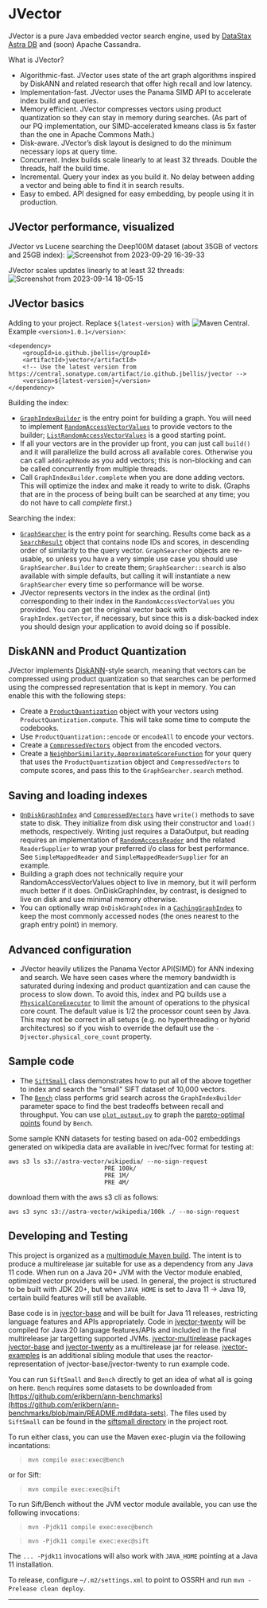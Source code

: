 # JVector 
JVector is a pure Java embedded vector search engine, used by [DataStax Astra DB](https://www.datastax.com/products/datastax-astra) and (soon) Apache Cassandra.

What is JVector?
- Algorithmic-fast. JVector uses state of the art graph algorithms inspired by DiskANN and related research that offer high recall and low latency.
- Implementation-fast. JVector uses the Panama SIMD API to accelerate index build and queries.
- Memory efficient. JVector compresses vectors using product quantization so they can stay in memory during searches.  (As part of our PQ implementation, our SIMD-accelerated kmeans class is 5x faster than the one in Apache Commons Math.)
- Disk-aware. JVector’s disk layout is designed to do the minimum necessary iops at query time.
- Concurrent.  Index builds scale linearly to at least 32 threads.  Double the threads, half the build time.
- Incremental. Query your index as you build it.  No delay between adding a vector and being able to find it in search results.
- Easy to embed. API designed for easy embedding, by people using it in production.


## JVector performance, visualized
JVector vs Lucene searching the Deep100M dataset (about 35GB of vectors and 25GB index):
![Screenshot from 2023-09-29 16-39-33](https://github.com/jbellis/jvector/assets/42158/7710f33d-ff6a-4282-9e31-4a5eaacd796f)

JVector scales updates linearly to at least 32 threads:
![Screenshot from 2023-09-14 18-05-15](https://github.com/jbellis/jvector/assets/42158/f0127bfc-6c45-48b9-96ea-95b2120da0d9)

## JVector basics
Adding to your project. Replace `${latest-version}` with ![Maven Central](https://img.shields.io/maven-central/v/io.github.jbellis/jvector?color=green). Example `<version>1.0.1</version>`:

```
<dependency>        
    <groupId>io.github.jbellis</groupId>          
    <artifactId>jvector</artifactId>
    <!-- Use the latest version from https://central.sonatype.com/artifact/io.github.jbellis/jvector -->
    <version>${latest-version}</version>
</dependency>
```

Building the index:
- [`GraphIndexBuilder`](./jvector-base/src/main/java/io/github/jbellis/jvector/graph/GraphIndexBuilder.java) is the entry point for building a graph.  You will need to implement
  [`RandomAccessVectorValues`](./jvector-base/src/main/java/io/github/jbellis/jvector/graph/RandomAccessVectorValues.java) to provide vectors to the builder;
  [`ListRandomAccessVectorValues`](./jvector-base/src/main/java/io/github/jbellis/jvector/graph/ListRandomAccessVectorValues.java) is a good starting point.
- If all your vectors
  are in the provider
  up front, you can just call `build()` and it will parallelize the build across
  all available cores.  Otherwise you can call `addGraphNode` as you add vectors; 
  this is non-blocking and can be called concurrently from multiple threads.
- Call `GraphIndexBuilder.complete` when you are done adding vectors.  This will
  optimize the index and make it ready to write to disk.  (Graphs that are
  in the process of being built can be searched at any time; you do not have to call
  *complete* first.)

Searching the index:
- [`GraphSearcher`](./jvector-base/src/main/java/io/github/jbellis/jvector/graph/GraphSearcher.java) is the entry point for searching.  Results come back as a [`SearchResult`](./jvector-base/src/main/java/io/github/jbellis/jvector/graph/SearchResult.java) object that contains node IDs and scores, in
  descending order of similarity to the query vector.  `GraphSearcher` objects are re-usable,
  so unless you have a very simple use case you should use `GraphSearcher.Builder` to
  create them; `GraphSearcher::search` is also available with simple defaults, but calling it
  will instantiate a new `GraphSearcher` every time so performance will be worse.
- JVector represents vectors in the index as the ordinal (int) corresponding to their
  index in the `RandomAccessVectorValues` you provided.  You can get the original vector
  back with `GraphIndex.getVector`, if necessary, but since this is a disk-backed index
  you should design your application to avoid doing so if possible.

## DiskANN and Product Quantization 
JVector implements [DiskANN](https://suhasjs.github.io/files/diskann_neurips19.pdf)-style 
search, meaning that vectors can be compressed using product quantization so that searches
can be performed using the compressed representation that is kept in memory.  You can enable
this with the following steps:
- Create a [`ProductQuantization`](./jvector-base/src/main/java/io/github/jbellis/jvector/pq/ProductQuantization.java) object with your vectors using `ProductQuantization.compute`.  This will take some time
  to compute the codebooks.
- Use `ProductQuantization::encode` or `encodeAll` to encode your vectors.
- Create a [`CompressedVectors`](./jvector-base/src/main/java/io/github/jbellis/jvector/disk/CompressedVectors.java) object from the encoded vectors.
- Create a [`NeighborSimilarity.ApproximateScoreFunction`](./jvector-base/src/main/java/io/github/jbellis/jvector/graph/NeighborSimilarity.java) for your query that uses the
  `ProductQuantization` object and `CompressedVectors` to compute scores, and pass this
  to the `GraphSearcher.search` method.

## Saving and loading indexes
- [`OnDiskGraphIndex`](./jvector-base/src/main/java/io/github/jbellis/jvector/disk/OnDiskGraphIndex.java) and [`CompressedVectors`](./jvector-base/src/main/java/io/github/jbellis/jvector/disk/CompressedVectors.java) have `write()` methods to save state to disk.
  They initialize from disk using their constructor and `load()` methods, respectively.
  Writing just requires a DataOutput, but reading requires an 
  implementation of [`RandomAccessReader`](./jvector-base/src/main/java/io/github/jbellis/jvector/disk/RandomAccessReader.java) and the related `ReaderSupplier` to wrap your
  preferred i/o class for best performance. See `SimpleMappedReader` and `SimpleMappedReaderSupplier` for an example.
- Building a graph does not technically require your RandomAccessVectorValues object
  to live in memory, but it will perform much better if it does.  OnDiskGraphIndex,
  by contrast, is designed to live on disk and use minimal memory otherwise.
- You can optionally wrap `OnDiskGraphIndex` in a [`CachingGraphIndex`](./jvector-base/src/main/java/io/github/jbellis/jvector/disk/CachingGraphIndex.java) to keep the most commonly accessed
  nodes (the ones nearest to the graph entry point) in memory.

## Advanced configuration

- JVector heavily utilizes the Panama Vector API(SIMD) for ANN indexing and search.  We have seen cases where the memory 
bandwidth is saturated during indexing and product quantization and can cause the process to slow down. To avoid 
this, index and PQ builds use a [`PhysicalCoreExecutor`](./jvector-base/src/main/java/io/github/jbellis/jvector/util/PhysicalCoreExecutor.java) 
to limit the amount of operations to the physical core count. The default value is 1/2 the processor count seen by Java.
This may not be correct in all setups (e.g. no hyperthreading or hybrid architectures) so if you wish to override the default use the `-Djvector.physical_core_count` property. 

## Sample code
- The [`SiftSmall`](./jvector-examples/src/main/java/io/github/jbellis/jvector/example/SiftSmall.java) class demonstrates how to put all of the above together to index and search the
  "small" SIFT dataset of 10,000 vectors.
- The [`Bench`](./jvector-examples/src/main/java/io/github/jbellis/jvector/example/Bench.java) class performs grid search across the `GraphIndexBuilder` parameter space to find
  the best tradeoffs between recall and throughput.  You can use [`plot_output.py`](./plot_output.py) to graph the [pareto-optimal
  points](https://en.wikipedia.org/wiki/Pareto_efficiency) found by `Bench`.

Some sample KNN datasets for testing based on ada-002 embeddings generated on wikipedia data are available in ivec/fvec format for testing at:

```
aws s3 ls s3://astra-vector/wikipedia/ --no-sign-request 
                           PRE 100k/
                           PRE 1M/
                           PRE 4M/
```

download them with the aws s3 cli as follows:

```
aws s3 sync s3://astra-vector/wikipedia/100k ./ --no-sign-request
```


## Developing and Testing
This project is organized as a [multimodule Maven build](https://maven.apache.org/guides/mini/guide-multiple-modules.html). The intent is to produce a multirelease jar suitable for use as
a dependency from any Java 11 code. When run on a Java 20+ JVM with the Vector module enabled, optimized vector 
providers will be used. In general, the project is structured to be built with JDK 20+, but when `JAVA_HOME` is set to
Java 11 -> Java 19, certain build features will still be available.

Base code is in [jvector-base](./jvector-base) and will be built for Java 11 releases, restricting language features and APIs
appropriately. Code in [jvector-twenty](./jvector-twenty) will be compiled for Java 20 language features/APIs and included in the final
multirelease jar targetting supported JVMs. [jvector-multirelease](./jvector-multirelease) packages [jvector-base](./jvector-base) and [jvector-twenty](./jvector-twenty) as a
multirelease jar for release. [jvector-examples](./jvector-examples) is an additional sibling module that uses the reactor-representation of
jvector-base/jvector-twenty to run example code.

You can run `SiftSmall` and `Bench` directly to get an idea of what all is going on here. `Bench`
requires some datasets to be downloaded from [https://github.com/erikbern/ann-benchmarks](https://github.com/erikbern/ann-benchmarks/blob/main/README.md#data-sets). The files used by `SiftSmall`
can be found in the [siftsmall directory](./siftsmall) in the project root.

To run either class, you can use the Maven exec-plugin via the following incantations:

> `mvn compile exec:exec@bench`

or for Sift:

> `mvn compile exec:exec@sift`

To run Sift/Bench without the JVM vector module available, you can use the following invocations:

> `mvn -Pjdk11 compile exec:exec@bench`

> `mvn -Pjdk11 compile exec:exec@sift`

The `... -Pjdk11` invocations will also work with `JAVA_HOME` pointing at a Java 11 installation.

To release, configure `~/.m2/settings.xml` to point to OSSRH and run `mvn -Prelease clean deploy`.

---
